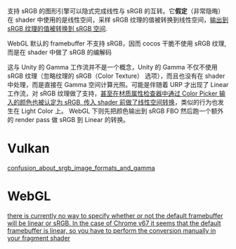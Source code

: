 支持 sRGB 的图形引擎可以隐式完成线性与 sRGB 的互转。它**假定**（非常隐晦）在 shader 中使用的是线性空间，采样 sRGB 纹理的值被转换到线性空间，[输出到 sRGB 纹理的值被转换到 sRGB 空间](https://registry.khronos.org/vulkan/specs/1.3-extensions/html/vkspec.html#textures-output-format-conversion).

WebGL 默认的 framebuffer 不支持 sRGB，因而 cocos 干脆不使用 sRGB 纹理, 而是在 shader 中做了 sRGB 的编解码

这与 Unity 的 Gamma 工作流并不是一个概念，Unity 的 Gamma 不仅不使用 sRGB 纹理（忽略纹理的 sRGB（Color Texture） 选项），而且也没有在 shader 中处理，而是直接在 Gamma 空间计算光照。可能是伴随着 URP 才出现了 Linear 工作流，对 sRGB 纹理做了支持，[甚至在材质属性检查器中通过 Color Picker 输入的颜色也被认定为 sRGB, 传入 shader 前做了线性空间转换](https://docs.unity3d.com/2022.3/Documentation/Manual/SL-PropertiesInPrograms.html)，类似的行为也发生在 Light Color 上。 WebGL 下则先把颜色输出到 sRGB FBO 然后跑一个额外的 render pass 做 sRGB 到 Linear 的转换。

# Vulkan
[confusion_about_srgb_image_formats_and_gamma](https://www.reddit.com/r/vulkan/comments/vwn03l/confusion_about_srgb_image_formats_and_gamma/)

# WebGL
[there is currently no way to specify whether or not the default framebuffer will be linear or sRGB. In the case of Chrome v67 it seems that the default framebuffer is linear, so you have to perform the conversion manually in your fragment shader](https://stackoverflow.com/questions/51032480/how-do-you-implement-a-gamma-correct-workflow-in-webgl2)
